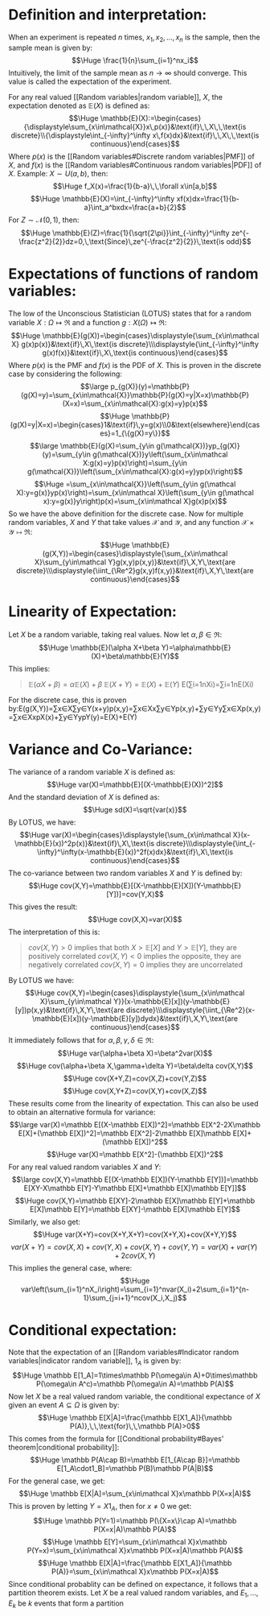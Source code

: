 
# Definition and interpretation:

When an experiment is repeated $n$ times, $x_1, x_2, \dots, x_n$ is the sample, then the sample mean is given by:$$\Huge \frac{1}{n}\sum_{i=1}^nx_i$$
Intuitively, the limit of the sample mean as $n\to\infty$ should converge. This value is called the expectation of the experiment.

For any real valued [[Random variables|random variable]], $X$, the expectation denoted as $\mathbb{E}(X)$ is defined as:$$\Huge \mathbb{E}(X):=\begin{cases}{\displaystyle\sum_{x\in\mathcal{X}}x\,p(x)}&\text{if}\,\,X\,\,\text{is discrete}\\{\displaystyle\int_{-\infty}^\infty x\,f(x)dx}&\text{if}\,\,X\,\,\text{is continuous}\end{cases}$$
Where $p(x)$ is the [[Random variables#Discrete random variables|PMF]] of $X$, and $f(x)$ is the [[Random variables#Continuous random variables|PDF]] of $X$. Example: $X\sim U(a, b)$, then:$$\Huge f_X(x)=\frac{1}{b-a}\,\,\forall x\in[a,b]$$$$\Huge \mathbb{E}(X)=\int_{-\infty}^\infty xf(x)dx=\frac{1}{b-a}\int_a^bxdx=\frac{a+b}{2}$$
For $Z\sim\mathcal{N}(0,1)$, then:$$\Huge \mathbb{E}(Z)=\frac{1}{\sqrt{2\pi}}\int_{-\infty}^\infty ze^{-\frac{z^2}{2}}dz=0,\,\text{Since}\,ze^{-\frac{z^2}{2}}\,\text{is odd}$$

# Expectations of functions of random variables:

The low of the Unconscious Statistician (LOTUS) states that for a random variable $X:\Omega\mapsto\Re$ and a function $g:X(\Omega)\mapsto \Re$:$$\Huge \mathbb{E}(g(X))=\begin{cases}\displaystyle{\sum_{x\in\mathcal X} g(x)p(x)}&\text{if}\,X\,\text{is discrete}\\\displaystyle{\int_{-\infty}^\infty g(x)f(x)}&\text{if}\,X\,\text{is continuous}\end{cases}$$
Where $p(x)$ is the PMF and $f(x)$ is the PDF of $X$. This is proven in the discrete case by considering the following:$$\large p_{g(X)}(y)=\mathbb{P}(g(X)=y)=\sum_{x\in\mathcal{X}}\mathbb{P}(g(X)=y|X=x)\mathbb{P}(X=x)=\sum_{x\in\mathcal{X}:g(x)=y}p(x)$$$$\Huge \mathbb{P}(g(X)=y|X=x)=\begin{cases}1&\text{if}\,y=g(x)\\0&\text{elsewhere}\end{cases}=1_{\{g(X)=y\}}$$$$\large \mathbb{E}(g(X)=\sum_{y\in g(\mathcal{X})}yp_{g(X)}(y)=\sum_{y\in g(\mathcal{X})}y\left(\sum_{x\in\mathcal X:g(x)=y}p(x)\right)=\sum_{y\in g(\mathcal{X})}\left(\sum_{x\in\mathcal{X}:g(x)=y}yp(x)\right)$$$$\Huge =\sum_{x\in\mathcal{X}}\left(\sum_{y\in g(\mathcal X):y=g(x)}yp(x)\right)=\sum_{x\in\mathcal X}\left(\sum_{y\in g(\mathcal x):y=g(x)}y\right)p(x)=\sum_{x\in\mathcal X}g(x)p(x)$$
So we have the above definition for the discrete case. Now for multiple random variables, $X$ and $Y$ that take values $\mathcal X$ and $\mathcal Y$, and any function $\mathcal X\times\mathcal Y\mapsto\Re$:$$\Huge \mathbb{E}(g(X,Y))=\begin{cases}\displaystyle{\sum_{x\in\mathcal X}\sum_{y\in\mathcal Y}g(x,y)p(x,y)}&\text{if}\,X,Y\,\text{are discrete}\\\displaystyle{\iint_{\Re^2}g(x,y)f(x,y)}&\text{if}\,X,Y\,\text{are continuous}\end{cases}$$
# Linearity of Expectation:

Let $X$ be a random variable, taking real values. Now let $\alpha,\beta\in\Re$:$$\Huge \mathbb{E}(\alpha X+\beta Y)=\alpha\mathbb{E}(X)+\beta\mathbb{E}(Y)$$
This implies:
>$\mathbb{E}(\alpha X+\beta)=\alpha\mathbb{E}(X)+\beta$
>$\mathbb{E}(X+Y)=\mathbb{E}(X)+\mathbb{E}(Y)$
>E(∑i=1nXi)=∑i=1nE(Xi)

For the discrete case, this is proven by:E(g(X,Y))=∑x∈X∑y∈Y(x+y)p(x,y)=∑x∈Xx∑y∈Yp(x,y)+∑y∈Yy∑x∈Xp(x,y)=∑x∈XxpX(x)+∑y∈YypY(y)=E(X)+E(Y)

# Variance and Co-Variance:

The variance of a random variable $X$ is defined as:$$\Huge var(X)=\mathbb{E}[(X-\mathbb{E}(X))^2]$$
And the standard deviation of $X$ is defined as:$$\Huge sd(X)=\sqrt{var(x)}$$
By LOTUS, we have:$$\Huge var(X)=\begin{cases}\displaystyle{\sum_{x\in\mathcal X}(x-\mathbb{E}(x))^2p(x)}&\text{if}\,X\,\text{is discrete}\\\displaystyle{\int_{-\infty}^\infty(x-\mathbb{E}(x))^2f(x)dx}&\text{if}\,X\,\text{is continuous}\end{cases}$$
The co-variance between two random variables $X$ and $Y$ is defined by:$$\Huge cov(X,Y)=\mathbb{E}[(X-\mathbb{E}[X])(Y-\mathbb{E}[Y])]=cov(Y,X)$$
This gives the result:$$\Huge cov(X,X)=var(X)$$
The interpretation of this is:
> $cov(X,Y)>0$ implies that both $X>\mathbb{E}[X]$ and $Y>\mathbb{E}[Y]$, they are positively correlated
> $cov(X,Y)<0$ implies the opposite, they are negatively correlated
> $cov(X,Y)=0$ implies they are uncorrelated

By LOTUS we have:$$\Huge cov(X,Y)=\begin{cases}\displaystyle{\sum_{x\in\mathcal X}\sum_{y\in\mathcal Y}}(x-\mathbb{E}[x])(y-\mathbb{E}[y])p(x,y)&\text{if}\,X,Y\,\text{are discrete}\\\displaystyle{\iint_{\Re^2}(x-\mathbb{E}[x])(y-\mathbb{E}[y])dydx}&\text{if}\,X,Y\,\text{are continuous}\end{cases}$$
It immediately follows that for $\alpha,\beta,\gamma,\delta\in\Re$:$$\Huge var(\alpha+\beta X)=\beta^2var(X)$$$$\Huge cov(\alpha+\beta X,\gamma+\delta Y)=\beta\delta cov(X,Y)$$$$\Huge cov(X+Y,Z)=cov(X,Z)+cov(Y,Z)$$
$$\Huge cov(X,Y+Z)=cov(X,Y)+cov(X,Z)$$
These results come from the linearity of expectation. This can also be used to obtain an alternative formula for variance:$$\large var(X)=\mathbb E[(X-\mathbb E[X])^2]=\mathbb E[X^2-2X\mathbb E[X]+(\mathbb E[X])^2]=\mathbb E[X^2]-2\mathbb E[X]\mathbb E[X]+(\mathbb E[X])^2$$$$\Huge var(X)=\mathbb E[X^2]-(\mathbb E[X])^2$$
For any real valued random variables $X$ and $Y$:$$\large cov(X,Y)=\mathbb E[(X-\mathbb E[X])(Y-\mathbb E[Y])]=\mathbb E[XY-X\mathbb E[Y]-Y\mathbb E[X]+\mathbb E[X]\mathbb E[Y]]$$$$\Huge cov(X,Y)=\mathbb E[XY]-2\mathbb E[X]\mathbb E[Y]+\mathbb E[X]\mathbb E[Y]=\mathbb E[XY]-\mathbb E[X]\mathbb E[Y]$$
Similarly, we also get:$$\Huge var(X+Y)=cov(X+Y,X+Y)=cov(X+Y,X)+cov(X+Y,Y)$$$$ var(X+Y)=cov(X,X)+cov(Y,X)+cov(X,Y)+cov(Y,Y)=var(X)+var(Y)+2cov(X,Y)$$
This implies the general case, where:$$\Huge var\left(\sum_{i=1}^nX_i\right)=\sum_{i=1}^nvar(X_i)+2\sum_{i=1}^{n-1}\sum_{j=i+1}^ncov(X_i,X_j)$$

# Conditional expectation:

Note that the expectation of an [[Random variables#Indicator random variables|indicator random variable]], $1_A$ is given by:$$\Huge \mathbb E[1_A]=1\times\mathbb P(\omega\in A)+0\times\mathbb P(\omega\in A^c)=\mathbb P(\omega\in A)=\mathbb P(A)$$
Now let $X$ be a real valued random variable, the conditional expectance of $X$ given an event $A\subseteq\Omega$ is given by:$$\Huge \mathbb E[X|A]=\frac{\mathbb E[X1_A]}{\mathbb P(A)},\,\,\text{for}\,\,\mathbb P(A)>0$$This comes from the formula for [[Conditional probability#Bayes' theorem|conditional probability]]:$$\Huge \mathbb P(A\cap B)=\mathbb E[1_{A\cap B}]=\mathbb E[1_A\cdot1_B]=\mathbb P(B)\mathbb P(A|B)$$
For the general case, we get:$$\Huge \mathbb E[X|A]=\sum_{x\in\mathcal X}x\mathbb P(X=x|A)$$
This is proven by letting $Y=X1_A$, then for $x\neq 0$ we get:$$\Huge \mathbb P(Y=1)=\mathbb P(\{X=x\}\cap A)=\mathbb P(X=x|A)\mathbb P(A)$$$$\Huge \mathbb E[Y]=\sum_{x\in\mathcal X}x\mathbb P(Y=x)=\sum_{x\in\mathcal X}x\mathbb P(X=x|A)\mathbb P(A)$$$$\Huge \mathbb E[X|A]=\frac{\mathbb E[X1_A]}{\mathbb P(A)}=\sum_{x\in\mathcal X}x\mathbb P(X=x|A)$$
Since conditional probablity can be defined on expectance, it follows that a partition theorem exists. Let $X$ be a real valued random variables, and $E_1,\dots,E_k$ be $k$ events that form a partition